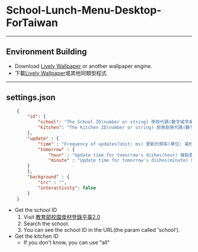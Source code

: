 # School-Lunch-Menu-Desktop-ForTaiwan

---

## Environment Building

- Download [Lively Wallpaper](https://github.com/rocksdanister/lively?tab=readme-ov-file#download) or another wallpaper engine.
- 下載[Lively Wallpaper](https://github.com/rocksdanister/lively?tab=readme-ov-file#download)或其他同類型程式

---

## settings.json

```json
    {
        "id": {
            "school": "The School ID(number or string) 學校代碼(數字或字串)",
            "kitchen": "The Kitchen ID(number or string) 廚房廚房代碼(數字或字串)"
        },
        "update" : {
            "time" : "Frequency of updates(Unit: ms) 更新的頻率(單位: 毫秒)",
            "tomorrow" : {
                "hour" : "Update time for tomorrow's dishes(hour) 幾點更新明天的資料",
                "minute" : "Update time for tomorrow's dishes(minute) 幾分更新明天的資料"
        }
        },
        "background" : {
            "src" : "",
            "interactivity": false
        }
    }
```

- Get the school ID
  1. Visit [教育部校園食材登錄平臺2.0](https://fatraceschool.k12ea.gov.tw/)
  2. Search the school.
  3. You can see the school ID in the URL(the param called 'school').
- Get the kitchen ID
  - If you don't know, you can use "all"
